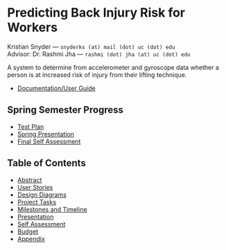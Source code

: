 # Predicting Back Injury Risk for Workers

Kristian Snyder — `snyderks (at) mail (dot) uc (dot) edu`  
Advisor: Dr. Rashmi Jha — `rashmi (dot) jha (at) uc (dot) edu`

A system to determine from accelerometer and gyroscope data whether a person is
at increased risk of injury from their lifting technique.

- [Documentation/User Guide](./docs/README.md)

## Spring Semester Progress

- [Test Plan](./assignments/Test-Plan.md)
- [Spring Presentation](./assignments/Spring-Presentation.pdf)
- [Final Self Assessment](./assignments/Final-Self-Assessment.md)

## Table of Contents

- [Abstract](./assignments/Project-Description.md)
- [User Stories](./assignments/User-Stories.md)
- [Design Diagrams](./assignments/Design-Diagrams.md)
- [Project Tasks](./assignments/Tasklist.md)
- [Milestones and Timeline](./assignments/Milestones-Timeline.md)
- [Presentation](./assignments/Presentation.pdf)
- [Self Assessment](./assignments/Final-Report.md)
- [Budget](./assignments/Budget.md)
- [Appendix](./assignments/Appendix.md)
